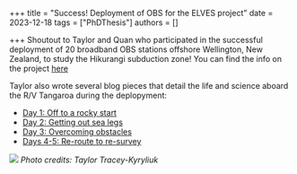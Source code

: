 +++
title = "Success! Deployment of OBS for the ELVES project"
date = 2023-12-18
tags = ["PhDThesis"]
authors = []

+++
Shoutout to Taylor and Quan who participated in the successful deployment of 20 broadband OBS stations offshore Wellington, New Zealand, to study the Hikurangi subduction zone! You can find the info on the project [here](https://www.eastcoastlab.org.nz/projects/science-projects/elves-earthquakes-and-locking-investigation-of-subduction/)

Taylor also wrote several blog pieces that detail the life and science aboard the R/V Tangaroa during the deplopyment: 

- [Day 1: Off to a rocky start](https://www.eastcoastlab.org.nz/news/article/227/rv-tangaroa-blog-day-1-off-to-a-rocky-start)
- [Day 2: Getting out sea legs](https://www.eastcoastlab.org.nz/projects/science-projects/elves-earthquakes-and-locking-investigation-of-subduction/article/228/rv-tangaroa-blog-day-2-getting-our-sea-legs?t=featured&s=16)
- [Day 3: Overcoming obstacles](https://www.eastcoastlab.org.nz/projects/science-projects/elves-earthquakes-and-locking-investigation-of-subduction/article/229/rv-tangaroa-blog-day-3-overcoming-obstacles?t=featured&s=16)
- [Days 4-5: Re-route to re-survey](https://www.eastcoastlab.org.nz/projects/science-projects/elves-earthquakes-and-locking-investigation-of-subduction/article/230/rv-tangaroa-blog-days-4-and-5-re-route-to-re-survey?t=featured&s=16)

![](/img/posts/Tangaroa-blog-1-3.png)
*Photo credits: Taylor Tracey-Kyryliuk*